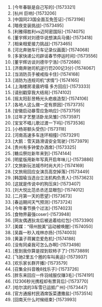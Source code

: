 
1. [今年春联是自己写的]-[1573321]
1. [杭州 巨响]-[1573206]
1. [中国同23国全面互免签证]-[1573196]
1. [暗夜变装挑战]-[1573495]
1. [利雅得胜利vs迈阿密国际]-[1574075]
1. [董宇辉对刘德华说想演兵马俑]-[1573418]
1. [相亲相爱接力挑战]-[1573465]
1. [河北奔驰车行车记录仪画面]-[1574068]
1. [多家快递公司辟谣春节停运时间]-[1573556]
1. [董宇辉访谈刘德华宁浩]-[1572686]
1. [济南奔驰司机逆行罚200记3分]-[1574067]
1. [当消防员手被戒指卡住]-[1574168]
1. [消防为违规司机“求情”]-[1574165]
1. [上海楼房凌晨坍塌 多方回应]-[1573333]
1. [请别戳穿我大结局]-[1574102]
1. [摇太阳彭昱畅光头疤痕造型]-[1574106]
1. [各地人这么做一定有原因]-[1573735]
1. [安徽启动暴雪应急响应]-[1573759]
1. [过年才艺整活卧龙凤雏]-[1573597]
1. [宝宝不唱儿歌过渡一下吗]-[1573536]
1. [小杨哥额头受伤]-[1573118]
1. [河南高速多车连环相撞]-[1573291]
1. [大鹅：雪天路滑请安全驾驶]-[1573979]
1. [贵州有多钟爱办酒席]-[1573325]
1. [糖瓜祭灶新年来到]-[1574144]
1. [明星版用新年写真开启年味儿]-[1573886]
1. [文旅新玩法城市时尚大片]-[1574169]
1. [文旅局回应女演员高空掉落]-[1573449]
1. [韩国瑜当选台立法机构负责人]-[1573623]
1. [这就是传说中的狗压床]-[1573407]
1. [刘大悦比范丞丞还显眼包]-[1574012]
1. [二月第一天的愿望]-[1573673]
1. [春运期间天气预测]-[1573724]
1. [今年春节换个过法]-[1574023]
1. [食物界最强coser]-[1573948]
1. [网友偶遇狄龙后被追着给红包]-[1573390]
1. [美媒：“得州脱美”运动被唤醒]-[1574050]
1. [吴磊一秒入戏林亦扬]-[1574003]
1. [黄瀛子蒋翼恋爱危机]-[1574188]
1. [没有同桌我可怎么办啊]-[1573498]
1. [惹到我你算是捏到软柿子了]-[1573889]
1. [飞驰2里五个圈的车叫奥运]-[1573937]
1. [欢乐家长群开播]-[1573579]
1. [召集全抖音晚8找乐子]-[1573726]
1. [胖东来回应一件羽绒服仅赚3毛]-[1574191]
1. [12306秒光携程却有票背后]-[1573770]
1. [哈尔滨的3车雪已运抵广州]-[1573447]
1. [官方通报村民酒席饭菜遭撒盐]-[1573514]
1. [回南天什么时候结束]-[1573993]